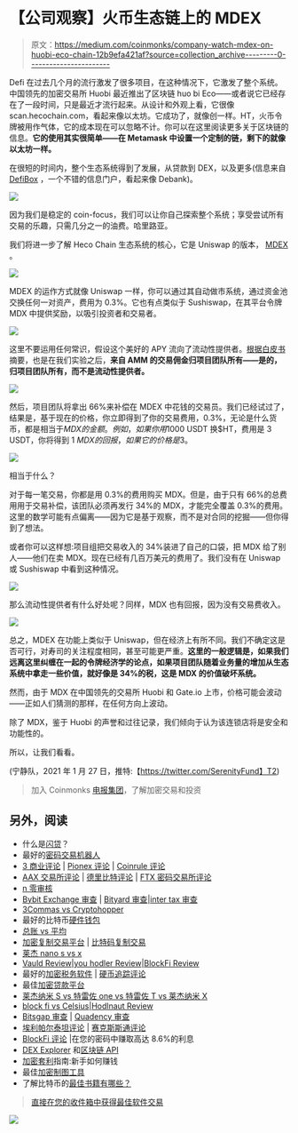 # 【公司观察】火币生态链上的 MDEX

> 原文：<https://medium.com/coinmonks/company-watch-mdex-on-huobi-eco-chain-12b9efa421af?source=collection_archive---------0----------------------->

Defi 在过去几个月的流行激发了很多项目，在这种情况下，它激发了整个系统。中国领先的加密交易所 Huobi 最近推出了区块链 huo bi Eco——或者说它已经存在了一段时间，只是最近才流行起来。从设计和外观上看，它很像 scan.hecochain.com，看起来像以太坊。它成功了，就像创一样。HT，火币令牌被用作气体，它的成本现在可以忽略不计。你可以在这里阅读更多关于区块链的信息。**它的使用其实很简单——在 Metamask 中设置一个定制的链，剩下的就像以太坊一样。**

在很短的时间内，整个生态系统得到了发展，从贷款到 DEX，以及更多(信息来自 [DefiBox](https://www.defibox.com/hecoPrefecture) ，一个不错的信息门户，看起来像 Debank)。

![](img/926402967bfcd656b3a4f8bb4fa673fa.png)

因为我们是稳定的 coin-focus，我们可以让你自己探索整个系统；享受尝试所有交易的乐趣，只需几分之一的油费。哈里路亚。

我们将进一步了解 Heco Chain 生态系统的核心，它是 Uniswap 的版本， [MDEX](https://ht.mdex.com/#/swap) 。

![](img/6aa13ec62cb66f27c14cf5ba58dbf7dd.png)

MDEX 的运作方式就像 Uniswap 一样，你可以通过其自动做市系统，通过资金池交换任何一对资产，费用为 0.3%。它也有点类似于 Sushiswap，在其平台令牌 MDX 中提供奖励，以吸引投资者和交易者。

![](img/aef322f9c067cdcae3ca64789a957dc7.png)

这里不要运用任何常识，假设这个美好的 APY 流向了流动性提供者。[根据白皮书](https://mdex.medium.com/mdex-economic-whitepaper-1bdc882e20c9)摘要，也是在我们实验之后，**来自 AMM 的交易佣金归项目团队所有——是的，归项目团队所有，而不是流动性提供者。**

![](img/908f899879052258c68f72b0239e92dd.png)

然后，项目团队将拿出 66%来补偿在 MDEX 中花钱的交易员。我们已经试过了，结果是，基于现在的价格，你立即得到了你的交易费用，0.3%，无论是什么货币，都是相当于$MDX 的金额。例如，如果你用$1000 USDT 换$HT，费用是 3 USDT，你将得到 1 $MDX 的回报，如果它的价格是$3。

![](img/6f45db44aeac310d09cb4d7fadf78976.png)

相当于什么？

对于每一笔交易，你都是用 0.3%的费用购买 MDX。但是，由于只有 66%的总费用用于交易补偿，该团队必须再发行 34%的 MDX，才能完全覆盖 0.3%的费用。这里的数学可能有点偏离——因为它是基于观察，而不是对合同的挖掘——但你得到了想法。

或者你可以这样想:项目组把交易收入的 34%装进了自己的口袋，把 MDX 给了别人——他们在卖 MDX。现在已经有几百万美元的费用了。我们没有在 Uniswap 或 Sushiswap 中看到这种情况。

![](img/9dfc760ccd7e8b6298cbe3631eed2323.png)

那么流动性提供者有什么好处呢？同样，MDX 也有回报，因为没有交易费收入。

![](img/88ba15e36ca3685a061dfe3e779c87f1.png)

总之，MDEX 在功能上类似于 Uniswap，但在经济上有所不同。我们不确定这是否可行，对寿司的关注程度相同，甚至可能更严重。**这里的一般逻辑是，如果我们远离这里纠缠在一起的令牌经济学的论点，如果项目团队随着业务量的增加从生态系统中拿走一些价值，就好像是 34%的税，这是 MDX 的价值破坏系统。**

然而，由于 MDX 在中国领先的交易所 Huobi 和 Gate.io 上市，价格可能会波动——正如人们猜测的那样，在任何方向上波动。

除了 MDX，鉴于 Huobi 的声誉和过往记录，我们倾向于认为该连锁店将是安全和功能性的。

所以，让我们看看。

(宁静队，2021 年 1 月 27 日，推特:【https://twitter.com/SerenityFund】T2)

> 加入 Coinmonks [电报集团](https://t.me/joinchat/EPmjKpNYwRMsBI4p)，了解加密交易和投资

## 另外，阅读

*   什么是[闪贷](https://blog.coincodecap.com/what-are-flash-loans-on-ethereum)？
*   最好的[密码交易机器人](/coinmonks/crypto-trading-bot-c2ffce8acb2a)
*   [3 商业评论](/coinmonks/3commas-review-an-excellent-crypto-trading-bot-2020-1313a58bec92) | [Pionex 评论](/coinmonks/pionex-review-exchange-with-crypto-trading-bot-1e459d0191ea) | [Coinrule 评论](https://blog.coincodecap.com/coinrule-review-a-perfect-trading-bot)
*   [AAX 交易所评论](/coinmonks/aax-exchange-review-2021-67c5ea09330c) | [德里比特评论](/coinmonks/deribit-review-options-fees-apis-and-testnet-2ca16c4bbdb2) | [FTX 密码交易所评论](/coinmonks/ftx-crypto-exchange-review-53664ac1198f)
*   [n 零审核](/coinmonks/ngrave-zero-review-c465cf8307fc)
*   [Bybit Exchange 审查](/coinmonks/bybit-exchange-review-dbd570019b71) | [Bityard 审查](https://blog.coincodecap.com/bityard-reivew)|[inter tax 审查](https://blog.coincodecap.com/interdax-review)
*   [3Commas vs Cryptohopper](/coinmonks/3commas-vs-pionex-vs-cryptohopper-best-crypto-bot-6a98d2baa203)
*   最好的比特币[硬件钱包](/coinmonks/the-best-cryptocurrency-hardware-wallets-of-2020-e28b1c124069?source=friends_link&sk=324dd9ff8556ab578d71e7ad7658ad7c)
*   [总账 vs 平均](https://blog.coincodecap.com/ngrave-vs-ledger)
*   [加密复制交易平台](/coinmonks/top-10-crypto-copy-trading-platforms-for-beginners-d0c37c7d698c) | [比特码复制交易](https://blog.coincodecap.com/bityard-copy-trading)
*   [莱杰 nano s vs x](https://blog.coincodecap.com/ledger-nano-s-vs-x)
*   [Vauld Review](https://blog.coincodecap.com/vauld-review)|[you hodler Review](/coinmonks/youhodler-4-easy-ways-to-make-money-98969b9689f2)|[BlockFi Review](/coinmonks/blockfi-review-53096053c097)
*   最好的[加密税务软件](/coinmonks/best-crypto-tax-tool-for-my-money-72d4b430816b) | [硬币追踪评论](/coinmonks/cointracking-review-a-reliable-cryptocurrency-tax-software-5114e3eb5737)
*   最佳[加密贷款平台](/coinmonks/top-5-crypto-lending-platforms-in-2020-that-you-need-to-know-a1b675cec3fa)
*   [莱杰纳米 S vs 特雷佐 one vs 特雷佐 T vs 莱杰纳米 X](https://blog.coincodecap.com/ledger-nano-s-vs-trezor-one-ledger-nano-x-trezor-t)
*   [block fi vs Celsius](/coinmonks/blockfi-vs-celsius-vs-hodlnaut-8a1cc8c26630)|[Hodlnaut Review](https://blog.coincodecap.com/hodlnaut-review)
*   [Bitsgap 审查](/coinmonks/bitsgap-review-a-crypto-trading-bot-that-makes-easy-money-a5d88a336df2) | [Quadency 审查](/coinmonks/quadency-review-a-crypto-trading-automation-platform-3068eaa374e1)
*   [埃利帕尔泰坦评论](/coinmonks/ellipal-titan-review-85e9071dd029) | [赛克斯斯通评论](https://blog.coincodecap.com/secux-stone-hardware-wallet-review)
*   [BlockFi 评论](/coinmonks/blockfi-review-53096053c097) |在您的密码中赚取高达 8.6%的利息
*   [DEX Explorer](https://explorer.bitquery.io/ethereum/dex) 和[区块链 API](https://explorer.bitquery.io/graphql)
*   [加密套利](/coinmonks/crypto-arbitrage-guide-how-to-make-money-as-a-beginner-62bfe5c868f6)指南:新手如何赚钱
*   最佳[加密制图工具](/coinmonks/what-are-the-best-charting-platforms-for-cryptocurrency-trading-85aade584d80)
*   了解比特币的[最佳书籍有哪些？](/coinmonks/what-are-the-best-books-to-learn-bitcoin-409aeb9aff4b)

> [直接在您的收件箱中获得最佳软件交易](/coinmonks/newsletters/coinmonks)

[![](img/160ce73bd06d46c2250251e7d5969f9d.png)](https://medium.com/coinmonks/newsletters/coinmonks)